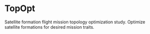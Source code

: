 # TopOpt
Satellite formation flight mission topology optimization study. Optimize satellite formations for desired mission traits.
